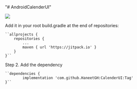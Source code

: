"# AndroidCalenderUI"

[![](https://jitpack.io/v/HaneetGH/CalenderUI.svg)](https://jitpack.io/#HaneetGH/CalenderUI)

Add it in your root build.gradle at the end of repositories:

	``allprojects {
		repositories {
			...
			maven { url 'https://jitpack.io' }
		}
	}``
Step 2. Add the dependency

	``dependencies {
	        implementation 'com.github.HaneetGH:CalenderUI:Tag'
	}``
